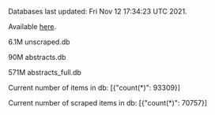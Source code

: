Databases last updated: Fri Nov 12 17:34:23 UTC 2021. 

Available [here](https://github.com/cbeauhilton/ash-db/releases).

6.1M	unscraped.db

90M	abstracts.db

571M	abstracts_full.db

Current number of items in db:
[{"count(*)": 93309}]

Current number of scraped items in db:
[{"count(*)": 70757}]
